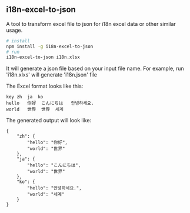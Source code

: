 
## i18n-excel-to-json
A tool to transform excel file to json for i18n excel data or other similar usage.

```bash
# install
npm install -g i18n-excel-to-json
# run
i18n-excel-to-json i18n.xlsx
```
It will generate a json file based on your input file name. For example, run 'i18n.xlxs' will generate 'i18n.json' file
  
The Excel format looks like this:
```
key	zh	ja	ko
hello	你好	こんにちは	안녕하세요.
world	世界	世界	세계
```
The generated output will look like:
```
{
    "zh": {
        "hello": "你好",
        "world": "世界"
    },
    "ja": {
        "hello": "こんにちは",
        "world": "世界"
    },
    "ko": {
        "hello": "안녕하세요.",
        "world": "세계"
    }
}
```

